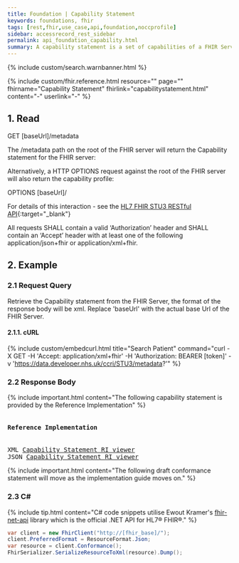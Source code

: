 ```yaml
---
title: Foundation | Capability Statement
keywords: foundations, fhir
tags: [rest,fhir,use_case,api,foundation,noccprofile]
sidebar: accessrecord_rest_sidebar
permalink: api_foundation_capability.html
summary: A capability statement is a set of capabilities of a FHIR Server that may be used as a statement of actual server functionality or a statement of required or desired server implementation.
---
```


{% include custom/search.warnbanner.html %}

{% include custom/fhir.reference.html resource="" page="" fhirname="Capability Statement"  fhirlink="capabilitystatement.html" content="-" userlink="-" %}


## 1. Read ##

<div markdown="span" class="alert alert-success" role="alert">
GET [baseUrl]/metadata</div>

The /metadata path on the root of the FHIR server will return the Capability statement for the FHIR server:

Alternatively, a HTTP OPTIONS request against the root of the FHIR server will also return the capability profile:

<div markdown="span" class="alert alert-success" role="alert">
OPTIONS [baseUrl]/</div>

For details of this interaction - see the [HL7 FHIR STU3 RESTful API](http.html#capabilities){:target="_blank"}

All requests SHALL contain a valid ‘Authorization’ header and SHALL contain an ‘Accept’ header with at least one of the following application/json+fhir or application/xml+fhir.

## 2. Example ##

### 2.1 Request Query ###

Retrieve the Capability statement from the FHIR Server, the format of the response body will be xml. Replace 'baseUrl' with the actual base Url of the FHIR Server.

#### 2.1.1. cURL ####

{% include custom/embedcurl.html title="Search Patient" command="curl -X GET -H 'Accept: application/xml+fhir' -H 'Authorization: BEARER [token]' -v 'https://data.developer.nhs.uk/ccri/STU3/metadata?'" %}

### 2.2 Response Body ###

{% include important.html content="The following capability statement is provided by the Reference Implementation" %}

<div class="language-http highlighter-rouge">
<pre class="highlight">
<h4>Reference Implementation</h4>
XML <a target="_blank" href="https://data.developer.nhs.uk/ccri/conformance?serverId=home&pretty=false&encoding=xml">Capability Statement RI viewer</a>
JSON <a target="_blank" href="https://data.developer.nhs.uk/ccri/conformance?serverId=home&pretty=false&encoding=json">Capability Statement RI viewer</a>
</pre>
</div>

{% include important.html content="The following draft conformance statement will move as the implementation guide moves on." %}


### 2.3 C# ###

{% include tip.html content="C# code snippets utilise Ewout Kramer's [fhir-net-api](https://github.com/ewoutkramer/fhir-net-api) library which is the official .NET API for HL7&reg; FHIR&reg;." %}

```csharp
var client = new FhirClient("http://[fhir_base]/");
client.PreferredFormat = ResourceFormat.Json;
var resource = client.Conformance();
FhirSerializer.SerializeResourceToXml(resource).Dump();
```
